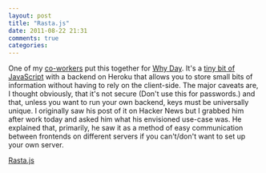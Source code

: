 ```yaml
---
layout: post
title: "Rasta.js"
date: 2011-08-22 21:31
comments: true
categories: 
---
```

One of my <a href="http://pitr.ca/">co-workers</a> put this together for <a href="http://whyday.org/">Why Day</a>. It's a <a href="https://github.com/errorjs/Rasta.js/blob/master/public/rasta.js">tiny bit of JavaScript</a> with a backend on Heroku that allows you to store small bits of information without having to rely on the client-side. The major caveats are, I thought obviously, that it's not secure (Don't use this for passwords.) and that, unless you want to run your own backend, keys must be universally unique. I originally saw his post of it on Hacker News but I grabbed him after work today and asked him what his envisioned use-case was. He explained that, primarily, he saw it as a method of easy communication between frontends on different servers if you can't/don't want to set up your own server.

<a href="http://rastajs.errorjs.com">Rasta.js</a>